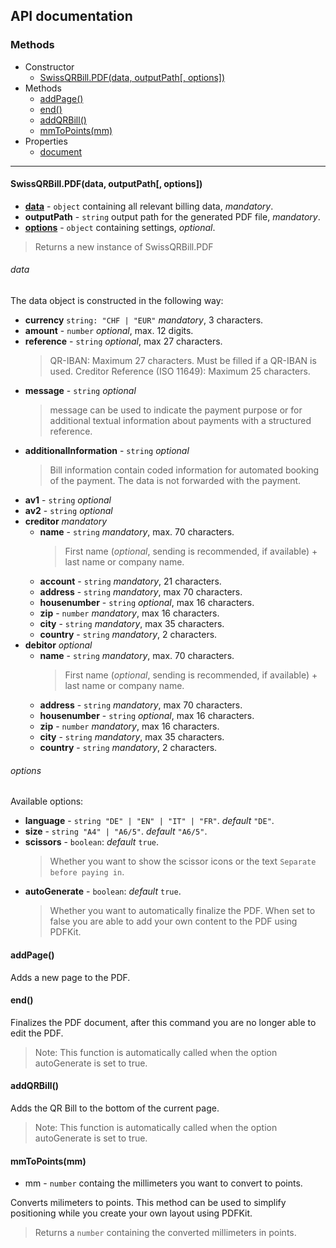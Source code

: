 ## API documentation

### Methods

- Constructor
  - [SwissQRBill.PDF(data, outputPath[, options])](#swissqrbillpdfdata-outputpath-options)
- Methods
  - [addPage()](#addpage)
  - [end()](#end)
  - [addQRBill()](#addqrbill)
  - [mmToPoints(mm)](#mmtopointsmm)
- Properties
  - [document](#document)

---

#### SwissQRBill.PDF(data, outputPath[, options])

 - [**data**](#data) - `object` containing all relevant billing data, *mandatory*.
 - **outputPath** - `string` output path for the generated PDF file, *mandatory*.
 - [**options**](#options) - `object` containing settings, *optional*.

  > Returns a new instance of SwissQRBill.PDF


###### data

  The data object is constructed in the following way:

  - **currency** `string: "CHF | "EUR"` *mandatory*, 3 characters.
  - **amount** - `number` *optional*, max. 12 digits.
  - **reference** - `string` *optional*, max 27 characters.
    > QR-IBAN: Maximum 27 characters. Must be filled if a QR-IBAN is used.
      Creditor Reference (ISO 11649): Maximum 25 characters.
  - **message** - `string` *optional*
    > message can be used to indicate the payment purpose or for additional textual information about payments with a structured reference.
  - **additionalInformation** - `string` *optional*
    > Bill information contain coded information for automated booking of the payment. The data is not forwarded with the payment.
  - **av1** - `string` *optional*
  - **av2** - `string` *optional*
  - **creditor** *mandatory*
    - **name** - `string` *mandatory*, max. 70 characters.
      > First name (*optional*, sending is recommended, if available) + last name or company name.
    - **account** - `string` *mandatory*, 21 characters.
    - **address** - `string` *mandatory*, max 70 characters.
    - **housenumber** - `string` *optional*, max 16 characters.
    - **zip** - `number` *mandatory*, max 16 characters.
    - **city** - `string` *mandatory*, max 35 characters.
    - **country** - `string` *mandatory*, 2 characters.
  - **debitor** *optional*
    - **name** - `string` *mandatory*, max. 70 characters.
      > First name (*optional*, sending is recommended, if available) + last name or company name.
    - **address** - `string` *mandatory*, max 70 characters.
    - **housenumber** - `string` *optional*, max 16 characters.
    - **zip** - `number` *mandatory*, max 16 characters.
    - **city** - `string` *mandatory*, max 35 characters.
    - **country** - `string` *mandatory*, 2 characters.


###### options

  Available options: 

   - **language** - `string "DE" | "EN" | "IT" | "FR"`. *default* `"DE"`.
   - **size** - `string "A4" | "A6/5"`. *default* `"A6/5"`.
   - **scissors** - `boolean`: *default* `true`.
     > Whether you want to show the scissor icons or the text `Separate before paying in`.
   - **autoGenerate** - `boolean`: *default* `true`.
     > Whether you want to automatically finalize the PDF. When set to false you are able to add your own content to the PDF using PDFKit.


#### addPage()
Adds a new page to the PDF.

#### end()
Finalizes the PDF document, after this command you are no longer able to edit the PDF.
> Note: This function is automatically called when the option autoGenerate is set to true.

#### addQRBill()
Adds the QR Bill to the bottom of the current page.
> Note: This function is automatically called when the option autoGenerate is set to true.

#### mmToPoints(mm)
 - mm - `number` containg the millimeters you want to convert to points.

 Converts milimeters to points. This method can be used to simplify positioning while you create your own layout using PDFKit.
 > Returns a `number` containing the converted millimeters in points.